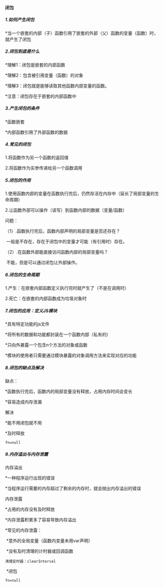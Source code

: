 #### 闭包

#####  1.如何产生闭包

*当一个嵌套的内部（子）函数引用了嵌套的外部（父）函数的变量（函数）时，就产生了闭包

##### 2.闭包到底是什么

*理解1：闭包是嵌套的内部函数

*理解2：包含被引用变量（函数）的对象

*理解3：闭包就是能够读取其他函数内部变量的函数。

*注意：闭包存在于嵌套的内部函数中

##### 3.产生闭包的条件

*函数嵌套

*内部函数引用了外部函数的数据

##### 4.常见的闭包

1.将函数作为另一个函数的返回值

2.将函数作为实参传递给另一个函数调用

##### 5.闭包的作用

1.使用函数内部的变量在函数执行完后，仍然存活在内存中（延长了局部变量的生命周期）

2.让函数外部可以操作（读写）到函数内部的数据（变量/函数）

问题：

（1）.函数执行完后，函数内部声明的局部变量是否还存在？

​	一般是不存在，存在于闭包中的变量才可能（有引用时）存在。

（2）.在函数外部能直接访问函数内部的局部变量吗？

​	不能，但是可以通过闭包让外部操作。

##### 6.闭包的生命周期

1.产生：在嵌套内部函数定义执行完时就产生了（不是在调用时）

2.死亡：在嵌套的内部函数成为垃圾对象时

##### 7.闭包的应用：定义JS模块

*具有特定功能的js文件

*将所有的数据和功能都封装在一个函数内部（私有的）

*只向外暴露一个包含n个方法的对象或函数

*模块的使用者只需要通过模块暴露的对象调用方法来实现对应的功能

##### 8.闭包的缺点及解决

缺点：

*函数执行完后，函数内的局部变量没有释放，占用内存时间会变长

*容易造成内存泄漏

解决

*能不用闭包就不用

*及时释放

```
fn=null
```



##### 9.内存溢出与内存泄露

内存溢出

*一种程序运行出现的错误

*当程序运行需要的内存超过了剩余的内存时，就会抛出内存溢出的错误

内存泄露

*占用的内存没有及时释放

*内存泄露积累多了容易导致内存溢出

*常见的内存泄露：

​	*意外的全局变量（函数内变量未用var声明）

​	*没有及时清理的计时器或回调函数

```
清理定时器：clearInterval
```

​	*闭包

```
fn=null
```

